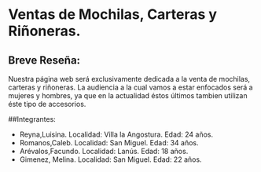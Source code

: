# Ventas de Mochilas, Carteras y Riñoneras.
## Breve Reseña:
Nuestra página web será exclusivamente dedicada a la venta de mochilas, carteras y riñoneras.
La audiencia a la cual vamos a estar enfocados será a mujeres y hombres, ya que en la 
actualidad éstos últimos tambien utilizan éste tipo de accesorios. 

##Integrantes: 
- Reyna,Luisina. Localidad: Villa la Angostura. Edad: 24 años. 
- Romanos,Caleb. Localidad: San Miguel. Edad: 34 años.
- Arévalos,Facundo. Localidad: Lanús. Edad: 18 años.
- Gimenez, Melina. Localidad: San Miguel. Edad: 22 años.
